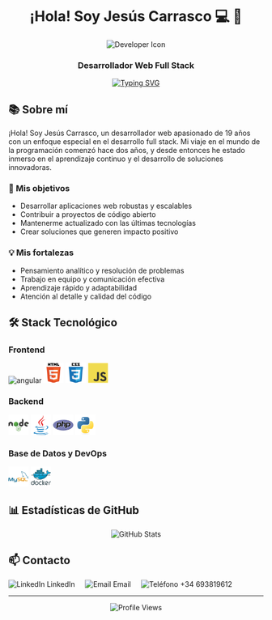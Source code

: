 # <h1 align="center">¡Hola! Soy Jesús Carrasco 💻 👋</h1>

<div align="center">
  <img src="https://cdn-icons-png.flaticon.com/512/1208/1208833.png" width="100" alt="Developer Icon">
  
  <h3>Desarrollador Web Full Stack</h3>
  
  <a href="https://git.io/typing-svg">
    <img src="https://readme-typing-svg.demolab.com?font=Fira+Code&size=16&pause=2000&center=true&vCenter=true&width=800&color=26F766&lines=A+programar+se+aprende+programando" alt="Typing SVG" />
  </a>
</div>

## 📚 Sobre mí

¡Hola! Soy Jesús Carrasco, un desarrollador web apasionado de 19 años con un enfoque especial en el desarrollo full stack. Mi viaje en el mundo de la programación comenzó hace dos años, y desde entonces he estado inmerso en el aprendizaje continuo y el desarrollo de soluciones innovadoras.

### 🎯 Mis objetivos
- Desarrollar aplicaciones web robustas y escalables
- Contribuir a proyectos de código abierto
- Mantenerme actualizado con las últimas tecnologías
- Crear soluciones que generen impacto positivo

### 💡 Mis fortalezas
- Pensamiento analítico y resolución de problemas
- Trabajo en equipo y comunicación efectiva
- Aprendizaje rápido y adaptabilidad
- Atención al detalle y calidad del código

## 🛠️ Stack Tecnológico

### Frontend
<div align="left">
  <img src="https://angular.io/assets/images/logos/angular/angular.svg" alt="angular" width="40" height="40" />
  <img src="https://raw.githubusercontent.com/devicons/devicon/master/icons/html5/html5-original-wordmark.svg" alt="html5" width="40" height="40" />
  <img src="https://raw.githubusercontent.com/devicons/devicon/master/icons/css3/css3-original-wordmark.svg" alt="css3" width="40" height="40" />
  <img src="https://raw.githubusercontent.com/devicons/devicon/master/icons/javascript/javascript-original.svg" alt="javascript" width="40" height="40" />
</div>

### Backend
<div align="left">
  <img src="https://raw.githubusercontent.com/devicons/devicon/master/icons/nodejs/nodejs-original-wordmark.svg" alt="nodejs" width="40" height="40" />
  <img src="https://raw.githubusercontent.com/devicons/devicon/master/icons/java/java-original.svg" alt="java" width="40" height="40" />
  <img src="https://raw.githubusercontent.com/devicons/devicon/master/icons/php/php-original.svg" alt="php" width="40" height="40" />
  <img src="https://raw.githubusercontent.com/devicons/devicon/master/icons/python/python-original.svg" alt="python" width="40" height="40" />
</div>

### Base de Datos y DevOps
<div align="left">
  <img src="https://raw.githubusercontent.com/devicons/devicon/master/icons/mysql/mysql-original-wordmark.svg" alt="mysql" width="40" height="40" />
  <img src="https://raw.githubusercontent.com/devicons/devicon/master/icons/docker/docker-original-wordmark.svg" alt="docker" width="40" height="40" />
</div>

## 📊 Estadísticas de GitHub

<div align="center">
  <img src="https://github-readme-stats.vercel.app/api?username=tuusuario&show_icons=true&theme=radical" alt="GitHub Stats" />
</div>

## 📫 Contacto

<div align="left" style="display: flex; align-items: center; gap: 20px;">
  <a href="https://www.linkedin.com/in/jesus-carrasco-toscano-7753352b8/" target="_blank" style="text-decoration: none;">
    <img src="https://cdn-icons-png.flaticon.com/512/174/174857.png" alt="LinkedIn" width="30">
    <span>LinkedIn</span>
  </a>
  
  <a href="https://mail.google.com/mail/u/1/?fs=1&to=jesusscarrasco04@gmail.com&tf=cm" style="text-decoration: none;">
    <img src="https://upload.wikimedia.org/wikipedia/commons/7/7e/Gmail_icon_%282020%29.svg" alt="Email" width="30">
    <span>Email</span>
  </a>
  
  <a href="tel:+34693819612" style="text-decoration: none;">
    <img src="https://cdn-icons-png.flaticon.com/512/724/724664.png" alt="Teléfono" width="30">
    <span>+34 693819612</span>
  </a>
</div>

---

<div align="center">
  <img src="https://komarev.com/ghpvc/?username=tuusuario&style=flat-square&color=blue" alt="Profile Views"/>
</div>

